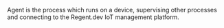 Agent is the process which runs on a device, 
supervising other processes and connecting to the Regent.dev IoT management platform.  